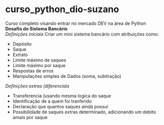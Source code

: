 # curso_python_dio-suzano
Curso completo visando entrar no mercado DEV na área de Python\
**Desafio do Sistema Bancário**\
*Definições iniciais*
  Criar um mini sistema bancário com atribuições como:
  - Depósito
  - Saque
  - Extrato
  - Limite máximo de saques
  - Limite máximo por saque
  - Respostas de erros
  - Manipulações simples de Dados (soma, subitração)

*Definições extras (diferenciais*
  - Transferencia (usando mesma logica do saque
  - Identificação de a quem foi tranferido
  - Declaração que quantos saques ainda possui
  - Possibilidade de saques extras determinado, adicionando um debito amais por saque
  
